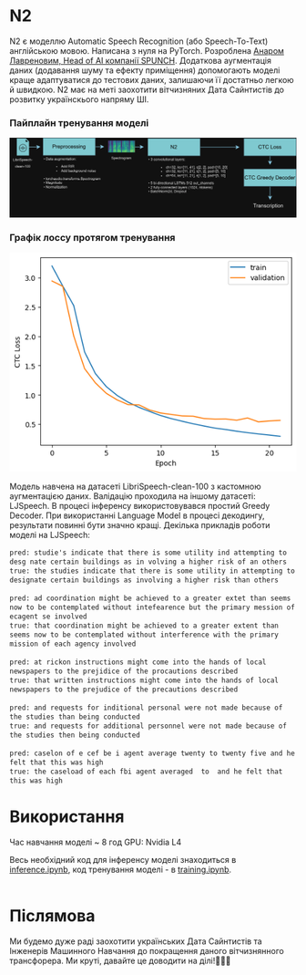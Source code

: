 # N2

N2 є моделлю Automatic Speech Recognition (або Speech-To-Text) англійською мовою. Написана з нуля на PyTorch. Розроблена [Анаром Лавреновим, Head of AI компанії SPUNCH](https://www.linkedin.com/mynetwork/). Додаткова аугментація даних (додавання шуму та ефекту приміщення) допомогають моделі краще адаптуватися до тестових даних, залишаючи її достатньо легкою й швидкою. N2 має на меті заохотити вітчизняних Дата Сайнтистів до розвитку українскього напряму ШІ. 

### Пайплайн тренування моделі
![image](https://github.com/anarlavrenov/n2/blob/main/pipeline_diagram.webp)

### Графік лоссу протягом тренування
![image](https://github.com/anarlavrenov/n2/blob/main/loss.png)


Модель навчена на датасеті LibriSpeech-clean-100 з кастомною аугментацією даних. Валідацію проходила на іншому датасеті: LJSpeech. В процесі інференсу використовувався простий Greedy Decoder. При використанні Language Model в процесі декодингу, результати повинні бути значно кращі.
Декілька прикладів роботи моделі на LJSpeech:

```
pred: studie's indicate that there is some utility ind attempting to desg nate certain buildings as in volving a higher risk of an others
true: the studies indicate that there is some utility in attempting to designate certain buildings as involving a higher risk than others

pred: ad coordination might be achieved to a greater extet than seems now to be contemplated without intefearence but the primary mession of ecagent se involved
true: that coordination might be achieved to a greater extent than seems now to be contemplated without interference with the primary mission of each agency involved

pred: at rickon instructions might come into the hands of local newspapers to the prejidice of the procautions described
true: that written instructions might come into the hands of local newspapers to the prejudice of the precautions described

pred: and requests for inditional personal were not made because of the studies than being conducted
true: and requests for additional personnel were not made because of the studies then being conducted

pred: caselon of e cef be i agent average twenty to twenty five and he felt that this was high
true: the caseload of each fbi agent averaged  to  and he felt that this was high

```


# Використання<br>

Час навчання моделі  ~ 8 год
GPU: Nvidia L4

Весь необхідний код для інференсу моделі знаходиться в [inference.ipynb](https://github.com/anarlavrenov/n2/blob/main/inference.ipynb), код тренування моделі - в [training.ipynb](https://github.com/anarlavrenov/n2/blob/main/train.ipynb).<br><br>

# Післямова<br>

Ми будемо дуже раді заохотити українських Дата Сайнтистів та Інженерів Машинного Навчання до покращення даного вітчизнянного трансфорера. Ми круті, давайте це доводити на ділі!🥇🥇🥇
